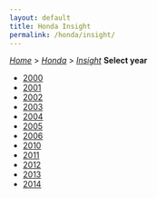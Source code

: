 ```yaml
---
layout: default
title: Honda Insight
permalink: /honda/insight/
---
```

[*Home*](/) > [*Honda*](/honda/) > [*Insight*](/honda/insight/)
**Select year**
- [2000](/honda/insight/2000/)
- [2001](/honda/insight/2001/)
- [2002](/honda/insight/2002/)
- [2003](/honda/insight/2003/)
- [2004](/honda/insight/2004/)
- [2005](/honda/insight/2005/)
- [2006](/honda/insight/2006/)
- [2010](/honda/insight/2010/)
- [2011](/honda/insight/2011/)
- [2012](/honda/insight/2012/)
- [2013](/honda/insight/2013/)
- [2014](/honda/insight/2014/)